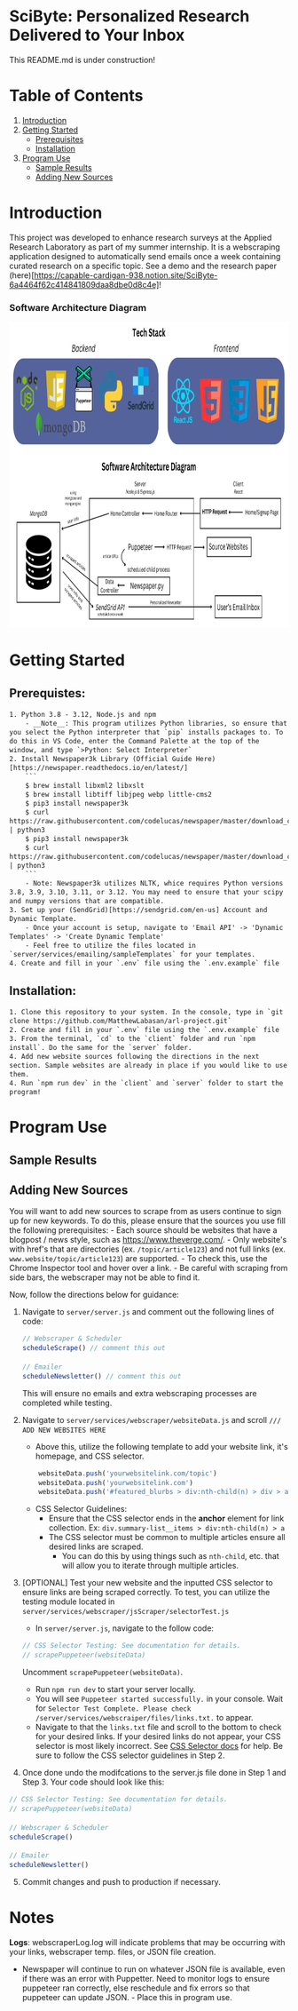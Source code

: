 # SciByte: Personalized Research Delivered to Your Inbox
This README.md is under construction!

# Table of Contents
1. [Introduction](#introduction)
2. [Getting Started](#getting-started)
    - [Prerequisites](#prerequisites)
    - [Installation](#installation)
3. [Program Use](#program-use)
    - [Sample Results](#sample-results)
    - [Adding New Sources](#adding-new-sources)

# Introduction
This project was developed to enhance research surveys at the Applied Research Laboratory as part of my summer internship. It is a webscraping application designed to automatically send emails once a week containing curated research on a specific topic. See a demo and the research paper (here)[https://capable-cardigan-938.notion.site/SciByte-6a4464f62c414841809daa8dbe0d8c4e]!

### Software Architecture Diagram
<img alt="Software Architecture Diagram" src="server/public/architecture-diagram.png" width="1000" height="550">

# Getting Started
## Prerequistes: 
    1. Python 3.8 - 3.12, Node.js and npm
        - __Note__: This program utilizes Python libraries, so ensure that you select the Python interpreter that `pip` installs packages to. To do this in VS Code, enter the Command Palette at the top of the window, and type `>Python: Select Interpreter`
    2. Install Newspaper3k Library (Official Guide Here)[https://newspaper.readthedocs.io/en/latest/]
        ```
        $ brew install libxml2 libxslt
        $ brew install libtiff libjpeg webp little-cms2
        $ pip3 install newspaper3k
        $ curl https://raw.githubusercontent.com/codelucas/newspaper/master/download_corpora.py | python3
        $ pip3 install newspaper3k
        $ curl https://raw.githubusercontent.com/codelucas/newspaper/master/download_corpora.py | python3
        ```
        - Note: Newspaper3k utilizes NLTK, whice requires Python versions 3.8, 3.9, 3.10, 3.11, or 3.12. You may need to ensure that your scipy and numpy versions that are compatible.
    3. Set up your (SendGrid)[https://sendgrid.com/en-us] Account and Dynamic Template. 
        - Once your account is setup, navigate to 'Email API' -> 'Dynamic Templates' -> 'Create Dynamic Template'
        - Feel free to utilize the files located in `server/services/emailing/sampleTemplates` for your templates.
    4. Create and fill in your `.env` file using the `.env.example` file
## Installation: 
    1. Clone this repository to your system. In the console, type in `git clone https://github.com/MatthewLabasan/arl-project.git`
    2. Create and fill in your `.env` file using the `.env.example` file
    3. From the terminal, `cd` to the `client` folder and run `npm install`. Do the same for the `server` folder.
    4. Add new website sources following the directions in the next section. Sample websites are already in place if you would like to use them.
    4. Run `npm run dev` in the `client` and `server` folder to start the program! 

# Program Use
## Sample Results

## Adding New Sources
You will want to add new sources to scrape from as users continue to sign up for new keywords. To do this, please ensure that the sources you use fill the following prerequisites:
    - Each source should be websites that have a blogpost / news style, such as https://www.theverge.com/. 
    - Only website's with <a> href's that are directories (ex. `/topic/article123`) and not full links (ex. `www.website/topic/article123`) are supported.
        - To check this, use the Chrome Inspector tool and hover over a link.
    - Be careful with scraping from side bars, the webscraper may not be able to find it.

Now, follow the directions below for guidance:
1. Navigate to `server/server.js` and comment out the following lines of code:
    ```javascript
    // Webscraper & Scheduler
    scheduleScrape() // comment this out

    // Emailer
    scheduleNewsletter() // comment this out
    ```
    This will ensure no emails and extra webscraping processes are completed while testing.
2. Navigate to `server/services/webscraper/websiteData.js` and scroll `/// ADD NEW WEBSITES HERE`
    - Above this, utilize the following template to add your website link, it's homepage, and CSS selector.
    ```javascript
        websiteData.push('yourwebsitelink.com/topic')
        websiteData.push('yourwebsitelink.com')
        websiteData.push('#featured_blurbs > div:nth-child(n) > div > a')
    ```
    - CSS Selector Guidelines:
        - Ensure that the CSS selector ends in the __anchor__ element for link collection. Ex: `div.summary-list__items > div:nth-child(n) > a`
        - The CSS selector must be common to multiple articles ensure all desired links are scraped. 
            - You can do this by using things such as `nth-child`, etc. that will allow you to iterate through multiple articles.

3. [OPTIONAL] Test your new website and the inputted CSS selector to ensure links are being scraped correctly. To test, you can utilize the testing module located in `server/services/webscraper/jsScraper/selectorTest.js`
    - In `server/server.js`, navigate to the follow code:
    ```javascript
    // CSS Selector Testing: See documentation for details.
    // scrapePuppeteer(websiteData)
    ```
    Uncomment `scrapePuppeteer(websiteData)`.
    - Run `npm run dev` to start your server locally.
    - You will see `Puppeteer started successfully.` in your console. Wait for `Selector Test Complete. Please check /server/services/webscraiper/files/links.txt.` to appear.
    - Navigate to that the `links.txt` file and scroll to the bottom to check for your desired links. If your desired links do not appear, your CSS selector is most likely incorrect. See [CSS Selector docs](https://developer.mozilla.org/en-US/docs/Web/CSS/CSS_selectors) for help. Be sure to follow the CSS selector guidelines in Step 2.
4. Once done undo the modifcations to the server.js file done in Step 1 and Step 3. Your code should look like this:
```javascript
// CSS Selector Testing: See documentation for details.
// scrapePuppeteer(websiteData)

// Webscraper & Scheduler
scheduleScrape()

// Emailer
scheduleNewsletter()

```
5. Commit changes and push to production if necessary.

# Notes
__Logs__: webscraperLog.log will indicate problems that may be occurring with your links, webscraper temp. files, or JSON file creation. 
- Newspaper will continue to run on whatever JSON file is available, even if there was an error with Puppetter. Need to monitor logs to ensure puppeteer ran correctly, else reschedule and fix errors so that puppeteer can update JSON. - Place this in program use.